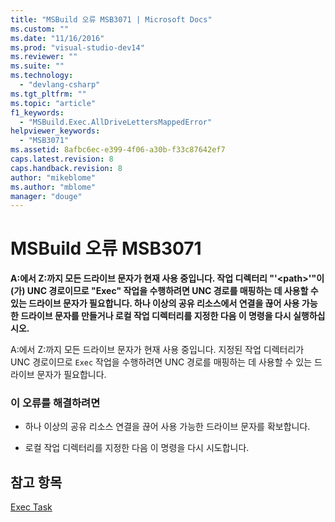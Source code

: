 ```yaml
---
title: "MSBuild 오류 MSB3071 | Microsoft Docs"
ms.custom: ""
ms.date: "11/16/2016"
ms.prod: "visual-studio-dev14"
ms.reviewer: ""
ms.suite: ""
ms.technology: 
  - "devlang-csharp"
ms.tgt_pltfrm: ""
ms.topic: "article"
f1_keywords: 
  - "MSBuild.Exec.AllDriveLettersMappedError"
helpviewer_keywords: 
  - "MSB3071"
ms.assetid: 8afbc6ec-e399-4f06-a30b-f33c87642ef7
caps.latest.revision: 8
caps.handback.revision: 8
author: "mikeblome"
ms.author: "mblome"
manager: "douge"
---
```

# MSBuild 오류 MSB3071
**A:에서 Z:까지 모든 드라이브 문자가 현재 사용 중입니다.  작업 디렉터리 "'\<path\>'"이\(가\) UNC 경로이므로 "Exec" 작업을 수행하려면 UNC 경로를 매핑하는 데 사용할 수 있는 드라이브 문자가 필요합니다.  하나 이상의 공유 리소스에서 연결을 끊어 사용 가능한 드라이브 문자를 만들거나 로컬 작업 디렉터리를 지정한 다음 이 명령을 다시 실행하십시오.**  
  
 A:에서 Z:까지 모든 드라이브 문자가 현재 사용 중입니다.  지정된 작업 디렉터리가 UNC 경로이므로 `Exec` 작업을 수행하려면 UNC 경로를 매핑하는 데 사용할 수 있는 드라이브 문자가 필요합니다.  
  
### 이 오류를 해결하려면  
  
-   하나 이상의 공유 리소스 연결을 끊어 사용 가능한 드라이브 문자를 확보합니다.  
  
-   로컬 작업 디렉터리를 지정한 다음 이 명령을 다시 시도합니다.  
  
## 참고 항목  
 [Exec Task](../Topic/Exec%20Task.md)